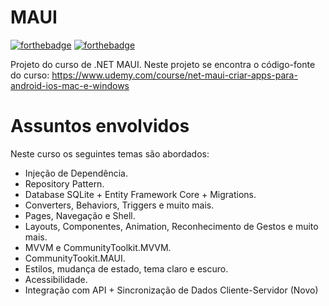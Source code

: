 # MAUI
[![forthebadge](https://forthebadge.com/images/badges/made-with-c-sharp.svg)](http://forthebadge.com)
[![forthebadge](http://forthebadge.com/images/badges/built-with-love.svg)](http://forthebadge.com)

Projeto do curso de .NET MAUI. Neste projeto se encontra o código-fonte do curso: https://www.udemy.com/course/net-maui-criar-apps-para-android-ios-mac-e-windows

# Assuntos envolvidos
Neste curso os seguintes temas são abordados:
- Injeção de Dependência.
- Repository Pattern.
- Database SQLite + Entity Framework Core + Migrations.
- Converters, Behaviors, Triggers e muito mais.
- Pages, Navegação e Shell.
- Layouts, Componentes, Animation, Reconhecimento de Gestos e muito mais.
- MVVM e CommunityToolkit.MVVM.
- CommunityTookit.MAUI.
- Estilos, mudança de estado, tema claro e escuro.
- Acessibilidade.
- Integração com API + Sincronização de Dados Cliente-Servidor (Novo)